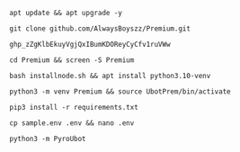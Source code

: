
```
apt update && apt upgrade -y
```
```
git clone github.com/AlwaysBoyszz/Premium.git
```
```
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
```
```
cd Premium && screen -S Premium
```
```
bash installnode.sh && apt install python3.10-venv
```
```
python3 -m venv Premium && source UbotPrem/bin/activate
```
```
pip3 install -r requirements.txt
```
```
cp sample.env .env && nano .env
```
```
python3 -m PyroUbot
```
